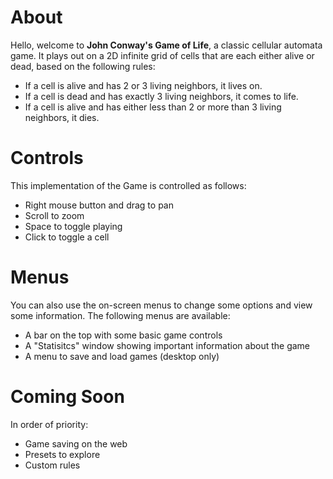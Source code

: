 # About
Hello, welcome to **John Conway's Game of Life**, a classic cellular automata game. It plays out on a 2D infinite grid of cells that are each either alive or dead, based on the following rules:

- If a cell is alive and has 2 or 3 living neighbors, it lives on.
- If a cell is dead and has exactly 3 living neighbors, it comes to life.
- If a cell is alive and has either less than 2 or more than 3 living neighbors, it dies.

# Controls
This implementation of the Game is controlled as follows:
- Right mouse button and drag to pan
- Scroll to zoom
- Space to toggle playing
- Click to toggle a cell

# Menus
You can also use the on-screen menus to change some options and view some information. The following menus are available:
- A bar on the top with some basic game controls
- A "Statisitcs" window showing important information about the game
- A menu to save and load games (desktop only)

# Coming Soon
In order of priority:
- Game saving on the web
- Presets to explore
- Custom rules
